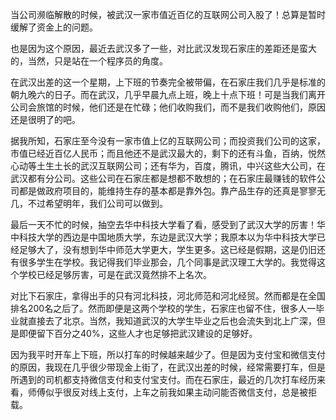 当公司濒临解散的时候，被武汉一家市值近百亿的互联网公司入股了！总算是暂时缓解了资金上的问题。

也是因为这个原因，最近去武汉多了一些，对比武汉发现石家庄的差距还是蛮大的，当然，只是站在一个程序员的角度。

在武汉出差的这一个星期，上下班的节奏完全被带偏，在石家庄我们几乎是标准的朝九晚六的日子。而在武汉，几乎早晨九点上班，晚上十点下班！可是当我们离开公司会旅馆的时候，他们还是在忙碌；他们收购我们，而不是我们收购他们，原因还是很明了的吧。

据我所知，石家庄至今没有一家市值上亿的互联网公司；而投资我们公司的这家，市值已经近百亿人民币；而且他还不是武汉最大的，剩下的还有斗鱼，百纳，悦然心动等土生土长的武汉互联网公司；还有华为，百度，腾讯，中兴这些大公司，在武汉都有分公司。这些公司在石家庄都是想都不敢想的；在石家庄最赚钱的软件公司都是做政府项目的，能维持生存的基本都是靠外包。靠产品生存的还真是寥寥无几，不过希望明年，我们公司可以做到。


最后一天不忙的时候，抽空去华中科技大学看了看，感受到了武汉大学的厉害！华中科技大学的西边是中国地质大学，东边是武汉大学；我原本以为华中科技大学已经足够大了，没有想到华中师范大学更大，学生更多。这已经是假期，这是仍旧还有很多学生在学校。我记得我们毕业那会，几个同事是武汉理工大学的。我觉得这个学校已经足够厉害，可是在武汉竟然排不上名次。

对比下石家庄，拿得出手的只有河北科技，河北师范和河北经贸。然而都是在全国排名200名之后了。然而即便是这两个学校的学生，石家庄也留不住，很多人一毕业就直接去了北京。当然，我知道武汉的大学生毕业之后也会流失到北上广深，但是即便留下百分之40%，这些人才也足够把武汉建设的足够好。

因为我平时开车上下班，所以打车的时候越来越少了。但是因为支付宝和微信支付的原因，我现在几乎很少带现金上街了，在武汉出差的时候，经常需要打车，但是所遇到的司机都支持微信支付和支付宝支付。而在石家庄，最近的几次打车经历来看，师傅似乎很反对线上支付，上车之前我如果主动问能否微信支付，总是被拒载。


